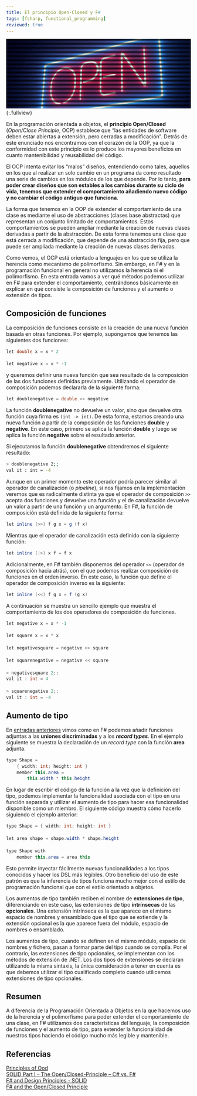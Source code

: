```yaml
---
title: El principio Open-Closed y F#
tags: [fsharp, functional_programming]
reviewed: true
---
```

![Open Sign](/img/open-sign.png){:.fullview}

En la programación orientada a objetos, el **principio Open/Closed** (_Open/Close Principle_, OCP) establece que “las entidades de software deben estar abiertas a extensión, pero cerradas a modificación”. Detrás de este enunciado nos encontramos con el corazón de la OOP, ya que la conformidad con este principio es lo produce los mayores beneficios en cuanto mantenibilidad y reusabilidad del código.

El OCP intenta evitar los “malos” diseños, entendiendo como tales, aquellos en los que al realizar un solo cambio en un programa da como resultado una serie de cambios en los módulos de los que depende. Por lo tanto, **para poder crear diseños que son estables a los cambios durante su ciclo de vida, tenemos que extender el comportamiento añadiendo nuevo código y no cambiar el código antiguo que funciona**.

La forma que tenemos en la OOP de extender el comportamiento de una clase es mediante el uso de abstracciones (clases base abstractas) que representan un conjunto limitado de comportamientos. Estos comportamientos se pueden ampliar mediante la creación de nuevas clases derivadas a partir de la abstracción. De esta forma tenemos una clase que está cerrada a modificación, que depende de una abstracción fija, pero que puede ser ampliada mediante la creación de nuevas clases derivadas.

Como vemos, el OCP está orientado a lenguajes en los que se utiliza la herencia como mecanismo de polimorfismo. Sin embargo, en F# y en la programación funcional en general no utilizamos la herencia ni el polimorfismo. En esta entrada vamos a ver qué métodos podemos utilizar en F# para extender el comportamiento, centrándonos básicamente en explicar en qué consiste la composición de funciones y el aumento o extensión de tipos.

Composición de funciones
------------------------

La composición de funciones consiste en la creación de una nueva función basada en otras funciones. Por ejemplo, supongamos que tenemos las siguientes dos funciones:

```csharp
let double x = x * 2

let negative x = x * -1
```

y queremos definir una nueva función que sea resultado de la composición de las dos funciones definidas previamente. Utilizando el operador de composición podemos declararla de la siguiente forma:

```csharp
let doublenegative = double >> negative
```

La función **doublenegative** no devuelve un valor, sino que devuelve otra función cuya firma es `(int -> int)`. De esta forma, estamos creando una nueva función a partir de la composición de las funciones **double** y **negative**. En este caso, primero se aplica la función **double** y luego se aplica la función **negative** sobre el resultado anterior.

Si ejecutamos la función **doublenegative** obtendremos el siguiente resultado:

```bash
> doublenegative 2;;
val it : int = -4
```

Aunque en un primer momento este operador podría parecer similar al operador de canalización (o _pipeline_), si nos fijamos en la implementación veremos que es radicalmente distinta ya que el operador de composición `>>` acepta dos funciones y devuelve una función y el de canalización devuelve un valor a partir de una función y un argumento. En F#, la función de composición está definida de la siguiente forma:

```csharp
let inline (>>) f g x = g (f x)
```

Mientras que el operador de canalización está definido con la siguiente función:

```csharp
let inline (|>) x f = f x
```

Adicionalmente, en F# también disponemos del operador `<<` (operador de composición hacia atrás), con el que podemos realizar composición de funciones en el orden inverso. En este caso, la función que define el operador de composición inverso es la siguiente:

```csharp
let inline (<<) f g x = f (g x)
```

A continuación se muestra un sencillo ejemplo que muestra el comportamiento de los dos operadores de composición de funciones.

```csharp
let negative x = x * -1 

let square x = x * x

let negativesquare = negative >> square

let squarenegative = negative << square

> negativesquare 2;;
val it : int = 4

> squarenegative 2;;
val it : int = -4
```

Aumento de tipo
---------------

En [entradas anteriores](/uniones-discriminadas-y-jerarquia-de-objetos/) vimos como en F# podemos añadir funciones adjuntas a las **uniones discriminadas** y a los **_record types_**. En el ejemplo siguiente se muestra la declaración de un _record type_ con la función **area** adjunta.

```csharp
type Shape = 
    { width: int; height: int }
    member this.area =
        this.width * this.height
```

En lugar de escribir el código de la función a la vez que la definición del tipo, podemos implementar la funcionalidad asociada con el tipo en una función separada y utilizar el aumento de tipo para hacer esa funcionalidad disponible como un miembro. El siguiente código muestra cómo hacerlo siguiendo el ejemplo anterior:

```csharp
type Shape = { width: int; height: int }

let area shape = shape.width * shape.height 

type Shape with
    member this.area = area this
```

Esto permite inyectar fácilmente nuevas funcionalidades a los tipos conocidos y hacer los DSL más legibles. Otro beneficio del uso de este patrón es que la inferencia de tipos funciona mucho mejor con el estilo de programación funcional que con el estilo orientado a objetos.

Los aumentos de tipo también reciben el nombre de **extensiones de tipo**, diferenciando en este caso, las extensiones de tipo **intrínsecas** de las **opcionales**. Una extensión intrínseca es la que aparece en el mismo espacio de nombres y ensamblado que el tipo que se extiende y la extensión opcional es la que aparece fuera del módulo, espacio de nombres o ensamblado.

Los aumentos de tipo, cuando se definen en el mismo módulo, espacio de nombres y fichero, pasan a formar parte del tipo cuando se compila. Por el contrario, las extensiones de tipo opcionales, se implementan con los métodos de extensión de .NET. Los dos tipos de extensiones se declaran utilizando la misma sintaxis, la única consideración a tener en cuenta es que debemos utilizar el tipo cualificado completo cuando utilicemos extensiones de tipo opcionales.

Resumen
-------

A diferencia de la Programación Orientada a Objetos en la que hacemos uso de la herencia y el polimorfismo para poder extender el comportamiento de una clase, en F# utilizamos dos características del lenguaje, la composición de funciones y el aumento de tipo, para extender la funcionalidad de nuestros tipos haciendo el código mucho más legible y mantenible.

Referencias
-----------

[Principles of Ood](http://butunclebob.com/ArticleS.UncleBob.PrinciplesOfOod)  
[SOLID Part I – The Open/Closed-Principle – C# vs. F#](http://www.navision-blog.de/blog/2009/08/24/the-openclosed-principle-c-vs-f/)  
[F# and Design Principles - SOLID](http://7sharpnine.com/posts/FSharp_solid/)  
[F# and the Open/Closed Principle](https://jamessdixon.wordpress.com/2014/04/15/f-and-the-openclosed-principle/)
